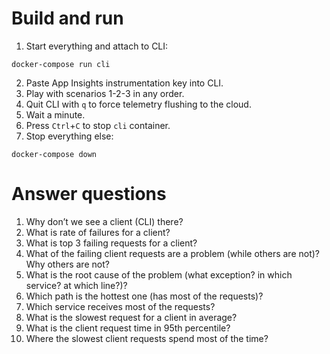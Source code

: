 # Build and run

1. Start everything and attach to CLI:

```
docker-compose run cli
```

2. Paste App Insights instrumentation key into CLI.
3. Play with scenarios 1-2-3 in any order.
4. Quit CLI with `q` to force telemetry flushing to the cloud.
5. Wait a minute.
6. Press `Ctrl`+`C` to stop `cli` container.
7. Stop everything else:

```
docker-compose down
```

# Answer questions

1. Why don’t we see a client (CLI) there?
2. What is rate of failures for a client?
3. What is top 3 failing requests for a client?
4. What of the failing client requests are a problem (while others are not)? Why others are not?
5. What is the root cause of the problem (what exception? in which service? at which line?)?
6. Which path is the hottest one (has most of the requests)?
7. Which service receives most of the requests?
8. What is the slowest request for a client in average?
9. What is the client request time in 95th percentile?
10. Where the slowest client requests spend most of the time?